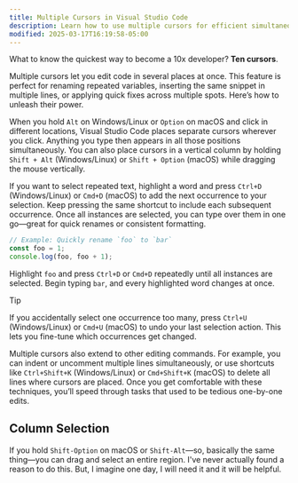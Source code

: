 ```yaml
---
title: Multiple Cursors in Visual Studio Code
description: Learn how to use multiple cursors for efficient simultaneous editing across multiple locations in your code
modified: 2025-03-17T16:19:58-05:00
---
```


What to know the quickest way to become a 10x developer? **Ten cursors**.

Multiple cursors let you edit code in several places at once. This feature is perfect for renaming repeated variables, inserting the same snippet in multiple lines, or applying quick fixes across multiple spots. Here’s how to unleash their power.

When you hold `Alt` on Windows/Linux or `Option` on macOS and click in different locations, Visual Studio Code places separate cursors wherever you click. Anything you type then appears in all those positions simultaneously. You can also place cursors in a vertical column by holding `Shift + Alt` (Windows/Linux) or `Shift + Option` (macOS) while dragging the mouse vertically.

If you want to select repeated text, highlight a word and press `Ctrl+D` (Windows/Linux) or `Cmd+D` (macOS) to add the next occurrence to your selection. Keep pressing the same shortcut to include each subsequent occurrence. Once all instances are selected, you can type over them in one go—great for quick renames or consistent formatting.

```ts
// Example: Quickly rename `foo` to `bar`
const foo = 1;
console.log(foo, foo + 1);
```

Highlight `foo` and press `Ctrl+D` or `Cmd+D` repeatedly until all instances are selected. Begin typing `bar`, and every highlighted word changes at once.

> [!TIP]
> If you accidentally select one occurrence too many, press `Ctrl+U` (Windows/Linux) or `Cmd+U` (macOS) to undo your last selection action. This lets you fine-tune which occurrences get changed.

Multiple cursors also extend to other editing commands. For example, you can indent or uncomment multiple lines simultaneously, or use shortcuts like `Ctrl+Shift+K` (Windows/Linux) or `Cmd+Shift+K` (macOS) to delete all lines where cursors are placed. Once you get comfortable with these techniques, you’ll speed through tasks that used to be tedious one-by-one edits.

## Column Selection

If you hold `Shift-Option` on macOS or `Shift-Alt`—so, basically the same thing—you can drag and select an entire region. I've never actually found a reason to do this. But, I imagine one day, I will need it and it will be helpful.
